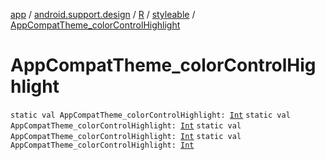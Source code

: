 [app](../../../index.md) / [android.support.design](../../index.md) / [R](../index.md) / [styleable](index.md) / [AppCompatTheme_colorControlHighlight](.)

# AppCompatTheme_colorControlHighlight

`static val AppCompatTheme_colorControlHighlight: `[`Int`](https://kotlinlang.org/api/latest/jvm/stdlib/kotlin/-int/index.html)
`static val AppCompatTheme_colorControlHighlight: `[`Int`](https://kotlinlang.org/api/latest/jvm/stdlib/kotlin/-int/index.html)
`static val AppCompatTheme_colorControlHighlight: `[`Int`](https://kotlinlang.org/api/latest/jvm/stdlib/kotlin/-int/index.html)
`static val AppCompatTheme_colorControlHighlight: `[`Int`](https://kotlinlang.org/api/latest/jvm/stdlib/kotlin/-int/index.html)